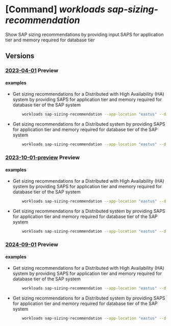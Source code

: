 # [Command] _workloads sap-sizing-recommendation_

Show SAP sizing recommendations by providing input SAPS for application tier and memory required for database tier

## Versions

### [2023-04-01](/Resources/mgmt-plane/L3N1YnNjcmlwdGlvbnMve30vcHJvdmlkZXJzL21pY3Jvc29mdC53b3JrbG9hZHMvbG9jYXRpb25zL3t9L3NhcHZpcnR1YWxpbnN0YW5jZW1ldGFkYXRhL2RlZmF1bHQvZ2V0c2l6aW5ncmVjb21tZW5kYXRpb25z/2023-04-01.xml) **Preview**

<!-- mgmt-plane /subscriptions/{}/providers/microsoft.workloads/locations/{}/sapvirtualinstancemetadata/default/getsizingrecommendations 2023-04-01 -->

#### examples

- Get sizing recommendations for a Distributed with High Availability (HA) system by providing SAPS for application tier and memory required for database tier of the SAP system
    ```bash
        workloads sap-sizing-recommendation --app-location "eastus" --database-type "HANA" --db-memory 1024 --deployment-type "ThreeTier" --environment "Prod" --high-availability-type "AvailabilitySet" --sap-product "S4HANA" --saps 75000 --location "eastus2" --db-scale-method ScaleUp
    ```

- Get sizing recommendations for a Distributed system by providing SAPS for application tier and memory required for database tier of the SAP system
    ```bash
        workloads sap-sizing-recommendation --app-location "eastus" --database-type "HANA" --db-memory 1024 --deployment-type "ThreeTier" --environment "Prod" --sap-product "S4HANA" --saps 20000 --location "northeurope" --db-scale-method ScaleUp
    ```

### [2023-10-01-preview](/Resources/mgmt-plane/L3N1YnNjcmlwdGlvbnMve30vcHJvdmlkZXJzL21pY3Jvc29mdC53b3JrbG9hZHMvbG9jYXRpb25zL3t9L3NhcHZpcnR1YWxpbnN0YW5jZW1ldGFkYXRhL2RlZmF1bHQvZ2V0c2l6aW5ncmVjb21tZW5kYXRpb25z/2023-10-01-preview.xml) **Preview**

<!-- mgmt-plane /subscriptions/{}/providers/microsoft.workloads/locations/{}/sapvirtualinstancemetadata/default/getsizingrecommendations 2023-10-01-preview -->

#### examples

- Get sizing recommendations for a Distributed with High Availability (HA) system by providing SAPS for application tier and memory required for database tier of the SAP system
    ```bash
        workloads sap-sizing-recommendation --app-location "eastus" --database-type "HANA" --db-memory 1024 --deployment-type "ThreeTier" --environment "Prod" --high-availability-type "AvailabilitySet" --sap-product "S4HANA" --saps 75000 --location "eastus2" --db-scale-method ScaleUp
    ```

- Get sizing recommendations for a Distributed system by providing SAPS for application tier and memory required for database tier of the SAP system
    ```bash
        workloads sap-sizing-recommendation --app-location "eastus" --database-type "HANA" --db-memory 1024 --deployment-type "ThreeTier" --environment "Prod" --sap-product "S4HANA" --saps 20000 --location "northeurope" --db-scale-method ScaleUp
    ```

### [2024-09-01](/Resources/mgmt-plane/L3N1YnNjcmlwdGlvbnMve30vcHJvdmlkZXJzL21pY3Jvc29mdC53b3JrbG9hZHMvbG9jYXRpb25zL3t9L3NhcHZpcnR1YWxpbnN0YW5jZW1ldGFkYXRhL2RlZmF1bHQvZ2V0c2l6aW5ncmVjb21tZW5kYXRpb25z/2024-09-01.xml) **Preview**

<!-- mgmt-plane /subscriptions/{}/providers/microsoft.workloads/locations/{}/sapvirtualinstancemetadata/default/getsizingrecommendations 2024-09-01 -->

#### examples

- Get sizing recommendations for a Distributed with High Availability (HA) system by providing SAPS for application tier and memory required for database tier of the SAP system
    ```bash
        workloads sap-sizing-recommendation --app-location "eastus" --database-type "HANA" --db-memory 1024 --deployment-type "ThreeTier" --environment "Prod" --high-availability-type "AvailabilitySet" --sap-product "S4HANA" --saps 75000 --location "eastus2" --db-scale-method ScaleUp
    ```

- Get sizing recommendations for a Distributed system by providing SAPS for application tier and memory required for database tier of the SAP system
    ```bash
        workloads sap-sizing-recommendation --app-location "eastus" --database-type "HANA" --db-memory 1024 --deployment-type "ThreeTier" --environment "Prod" --sap-product "S4HANA" --saps 20000 --location "northeurope" --db-scale-method ScaleUp
    ```
